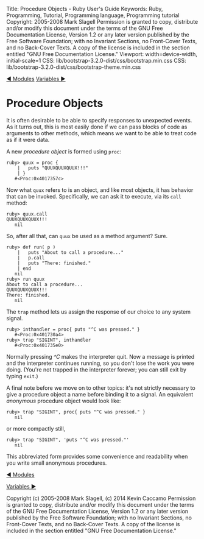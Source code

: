 Title: Procedure Objects - Ruby User's Guide
Keywords: Ruby, Programming, Tutorial, Programming language, Programming tutorial
Copyright: 2005-2008 Mark Slagell
           Permission is granted to copy, distribute and/or modify this document under the terms of the GNU Free Documentation License, Version 1.2 or any later version published by the Free Software Foundation; with no Invariant Sections, no Front-Cover Texts, and no Back-Cover Texts.
           A copy of the license is included in the section entitled "GNU Free Documentation License."
Viewport: width=device-width, initial-scale=1
CSS: lib/bootstrap-3.2.0-dist/css/bootstrap.min.css
CSS: lib/bootstrap-3.2.0-dist/css/bootstrap-theme.min.css

<div class="container">
<!-- Previous page -->
<a href="modules.html" class="btn btn-default">&#9668; Modules</a>
<!-- Next page -->
<a href="variables.html" class="btn btn-default">Variables &#9658;</a>

Procedure Objects
=================

It is often desirable to be able to specify responses to unexpected
events.  As it turns out, this is most easily done if we can pass
blocks of code as arguments to other methods, which means we want to
be able to treat code as if it were data.

A new *procedure object* is formed using `proc`:

    ruby> quux = proc {
        |   puts "QUUXQUUXQUUX!!!"
        | }
       #<Proc:0x4017357c>

Now what `quux` refers to is an object, and like most
objects, it has behavior that can be invoked.  Specifically, we
can ask it to execute, via its `call` method:

    ruby> quux.call
    QUUXQUUXQUUX!!!
       nil

So, after all that, can `quux` be used as a method
argument? Sure.

    ruby> def run( p )
        |   puts "About to call a procedure..."
        |   p.call
        |   puts "There: finished."
        | end
       nil
    ruby> run quux
    About to call a procedure...
    QUUXQUUXQUUX!!!
    There: finished.
       nil

The `trap` method lets us assign the response of our choice
to any system signal.

    ruby> inthandler = proc{ puts "^C was pressed." }
       #<Proc:0x401730a4>
    ruby> trap "SIGINT", inthandler
       #<Proc:0x401735e0>

Normally pressing *^C* makes the interpreter quit.  Now a
message is printed and the interpreter continues running, so you don't
lose the work you were doing.  (You're not trapped in the
interpreter forever; you can still exit by typing `exit`.)

A final note before we move on to other topics: it's not strictly
necessary to give a procedure object a name before binding it to a
signal.  An equivalent *anonymous* procedure object would
look like:

    ruby> trap "SIGINT", proc{ puts "^C was pressed." }
       nil

or more compactly still,

    ruby> trap "SIGINT", 'puts "^C was pressed."'
       nil

This abbreviated form provides some convenience and readability
when you write small anonymous procedures.

<!-- Previous page -->
<a href="modules.html" class="btn btn-default">&#9668; Modules</a>
<!-- Next page -->
<a href="variables.html" class="btn btn-default">Variables &#9658;</a>

Copyright (c) 2005-2008 Mark Slagell, (c) 2014 Kevin Caccamo
Permission is granted to copy, distribute and/or modify this document under the terms of the GNU Free Documentation License, Version 1.2 or any later version published by the Free Software Foundation; with no Invariant Sections, no Front-Cover Texts, and no Back-Cover Texts.
A copy of the license is included in the section entitled "GNU Free Documentation License."

</div>
<script src="lib/jquery-1.11.1.min.js"></script>
<script src="lib/bootstrap-3.2.0-dist/js/bootstrap.min.js"></script>
<script src="kbdnav.js"></script>
